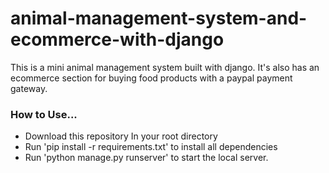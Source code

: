 # animal-management-system-and-ecommerce-with-django

This is a mini animal management system built with django. It's also has an ecommerce section for buying food products with a paypal payment gateway.

### How to Use...

* Download this repository
In your root directory
* Run 'pip install -r requirements.txt' to install all dependencies
* Run 'python manage.py runserver' to start the local server.
